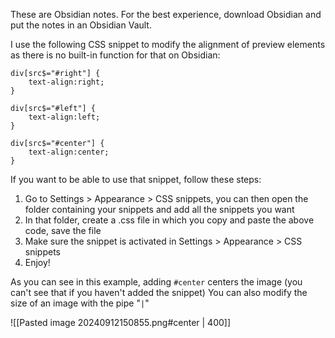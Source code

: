 These are Obsidian notes. For the best experience, download Obsidian and put the notes in an Obsidian Vault.

I use the following CSS snippet to modify the alignment of preview elements as there is no built-in function for that on Obsidian:

```
div[src$="#right"] {
    text-align:right;
}

div[src$="#left"] {
    text-align:left;
}

div[src$="#center"] {
    text-align:center;
}
```

If you want to be able to use that snippet, follow these steps:
1. Go to Settings > Appearance > CSS snippets, you can then open the folder containing your snippets and add all the snippets you want
2. In that folder, create a .css file in which you copy and paste the above code, save the file
3. Make sure the snippet is activated in Settings > Appearance > CSS snippets
4. Enjoy!

As you can see in this example, adding `#center` centers the image (you can't see that if you haven't added the snippet) 
You can also modify the size of an image with the pipe "`|`"

![[Pasted image 20240912150855.png#center | 400]]

